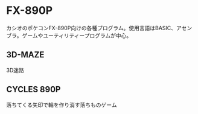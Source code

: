 # FX-890P

カシオのポケコンFX-890P向けの各種プログラム。使用言語はBASIC、アセンブラ。ゲームやユーティリティープログラムが中心。

## 3D-MAZE

3D迷路

## CYCLES 890P

落ちてくる矢印で輪を作り消す落ちものゲーム
